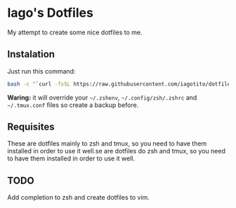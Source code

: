 
# Iago's Dotfiles

My attempt to create some nice dotfiles to me.

## Instalation

Just run this command:

```bash
bash -c "`curl -fsSL https://raw.githubusercontent.com/iagotito/dotfiles/main/install.sh `"
```

__Waring:__ it will override your `~/.zshenv`, `~/.config/zsh/.zshrc` 
and `~/.tmux.conf` files so create a backup before.

## Requisites

These are dotfiles mainly to zsh and tmux, so you need to have them 
installed in order to use it well.se are dotfiles do zsh and tmux, 
so you need to have them installed in order to use it well.

## TODO

Add completion to zsh and create dotfiles to vim.
